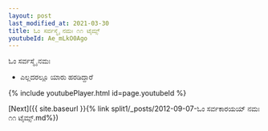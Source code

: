 ```yaml
---
layout: post
last_modified_at: 2021-03-30
title: ಓಂ ಸರ್ವಸ್ಮೈ ನಮಃ ೧೧ ಟೈಮ್ಸ್
youtubeId: Ae_mLkO0Ago
---
```

 
 
 ಓಂ ಸರ್ವಸ್ಮೈ ನಮಃ  
 
 -  ಎಲ್ಲದರಲ್ಲೂ ಯಾರು ಹರಡಿದ್ದಾರೆ 
 
  
 
  
 
 
 
 
 
 


{% include youtubePlayer.html id=page.youtubeId %}
 
[Next]({{ site.baseurl }}{% link  split1/_posts/2012-09-07-ಓಂ ಸರ್ವಕಾರಯಯ್ ನಮಃ ೧೧ ಟೈಮ್ಸ್.md%})
 
